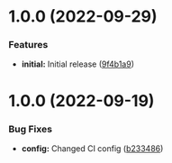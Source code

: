 # 1.0.0 (2022-09-29)


### Features

* **initial:** Initial release ([9f4b1a9](https://github.com/hww/XiGameTool/commit/9f4b1a9186fd3f6509b0a4c6cc63965d055f69c6))

# 1.0.0 (2022-09-19)


### Bug Fixes

* **config:** Changed CI config ([b233486](https://github.com/hww/XiArtManager/commit/b23348684d4d3f1e2aeb475a72c0c013067baac8))
